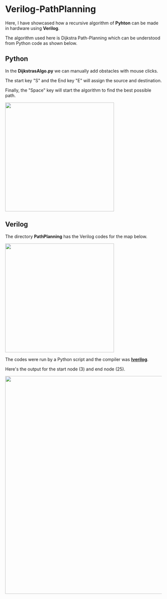 # Verilog-PathPlanning
Here, I have showcased how a recursive algorithm of **Pyhton** can be made in hardware using **Verilog**.

The algorithm used here is Dijkstra Path-Planning which can be understood from Python code as shown below.

## Python
In the **DijkstrasAlgo.py** we can manually add obstacles with mouse clicks.

The start key "S" and the End key "E" will assign the source and destination.

Finally, the "Space" key will start the algorithm to find the best possible path.

<img src="https://github.com/DH-Makwana/Verilog-PathPlanning/assets/107695582/c6371394-4ecb-4ea6-88b7-5fb32d9d4efd" width="350">

## Verilog
The directory **PathPlanning** has the Verilog codes for the map below.

<img src="https://github.com/DH-Makwana/Verilog-PathPlanning/assets/107695582/99ccc22f-84d1-4fd0-81b7-6941b83bdc41" width="350">


The codes were run by a Python script and the compiler was [**Iverilog**](https://github.com/steveicarus/iverilog).

Here's the output for the start node (3) and end node (25).

<img src="https://github.com/DH-Makwana/Verilog-PathPlanning/assets/107695582/85f2e9cc-eb6a-4fc4-a7a8-5c2f531cfae9" width="700">
